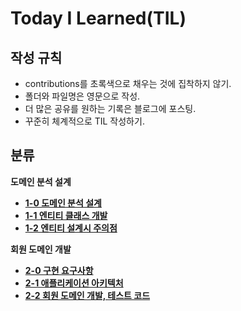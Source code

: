 # Today I Learned(TIL)

## 작성 규칙
- contributions를 초록색으로 채우는 것에 집착하지 않기.
- 폴더와 파일명은 영문으로 작성.
- 더 많은 공유를 원하는 기록은 블로그에 포스팅.
- 꾸준히 체계적으로 TIL 작성하기. 

## 분류

**도메인 분석 설계**
- [**1-0 도메인 분석 설계**](https://github.com/YeongJae0114/TIL/blob/main/Spirng-Jpa-1/Spring-Jpa_1-0.md)
- [**1-1 엔티티 클래스 개발**](https://github.com/YeongJae0114/TIL/blob/main/Spirng-Jpa-2/Spring-Jpa_1-1.md)
- [**1-2 엔티티 설계시 주의점**](https://github.com/YeongJae0114/TIL/blob/main/Spirng-Jpa-2/Spring-Jpa_1-0.md)

**회원 도메인 개발**
- [**2-0 구현 요구사항**](https://github.com/YeongJae0114/TIL/blob/main/Spirng-Jpa-2/Spring-Jpa_2-0.md)
- [**2-1 애플리케이션 아키텍처**](https://github.com/YeongJae0114/TIL/blob/main/Spirng-Jpa-2/Spring-Jpa_2-1.md)
- [**2-2 회원 도메인 개발, 테스트 코드**](https://github.com/YeongJae0114/TIL/blob/main/Spirng-Jpa-2/Spring-Jpa_2-2.md)





